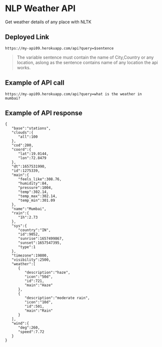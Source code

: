 # NLP Weather API

Get weather details of any place with NLTK
## Deployed Link

```
https://my-api09.herokuapp.com/api?query=$sentence
```

> The variable sentence must contain the name of City,Country or any location, aslong as the sentence contains name of any location the api works.

## Example of API call

```
https://my-api09.herokuapp.com/api?query=what is the weather in mumbai?
```
## Example of API response

```
{
   "base":"stations",
   "clouds":{
      "all":100
   },
   "cod":200,
   "coord":{
      "lat":19.0144,
      "lon":72.8479
   },
   "dt":1657531990,
   "id":1275339,
   "main":{
      "feels_like":308.76,
      "humidity":84,
      "pressure":1004,
      "temp":302.14,
      "temp_max":302.14,
      "temp_min":301.09
   },
   "name":"Mumbai",
   "rain":{
      "1h":2.73
   },
   "sys":{
      "country":"IN",
      "id":9052,
      "sunrise":1657499867,
      "sunset":1657547395,
      "type":1
   },
   "timezone":19800,
   "visibility":2500,
   "weather":[
      {
         "description":"haze",
         "icon":"50d",
         "id":721,
         "main":"Haze"
      },
      {
         "description":"moderate rain",
         "icon":"10d",
         "id":501,
         "main":"Rain"
      }
   ],
   "wind":{
      "deg":260,
      "speed":7.72
   }
}
```
